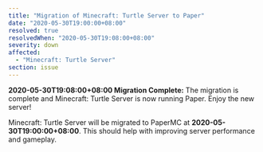 ```yaml
---
title: "Migration of Minecraft: Turtle Server to Paper"
date: "2020-05-30T19:00:00+08:00"
resolved: true
resolvedWhen: "2020-05-30T19:08:00+08:00"
severity: down
affected:
  - "Minecraft: Turtle Server"
section: issue
---
```


**2020-05-30T19:08:00+08:00 Migration Complete:** The migration is complete and Minecraft: Turtle Server is now running Paper. Enjoy the new server!

Minecraft: Turtle Server will be migrated to PaperMC at **2020-05-30T19:00:00+08:00**. This should help with improving server performance and gameplay.
